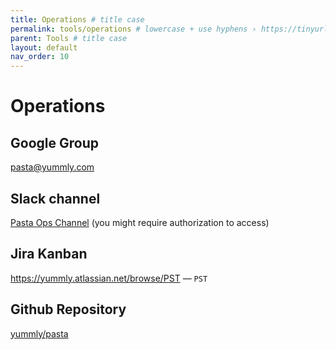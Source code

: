 ```yaml
---
title: Operations # title case
permalink: tools/operations # lowercase + use hyphens › https://tinyurl.com/27kmc4rb
parent: Tools # title case
layout: default
nav_order: 10
---
```


# Operations

<section class="flex-1_1-cols">
  <div>
    <h2 id="google-group">Google Group</h2>
    <p><a href="mailto:pasta@yummly.com">pasta@yummly.com</a></p>
  </div>
  <div>
    <h2 id="slack-channel">Slack channel</h2>
    <p><a href="https://app.slack.com/client/T024V1JTN/C026U3USKDM/">Pasta Ops Channel</a> (you might require authorization to access)</p>
  </div>
</section>

<section class="flex-1_1-cols">
  <div>
    <h2 id="jira-kanban">Jira Kanban</h2>
    <p><a href="https://yummly.atlassian.net/browse/PST">https://yummly.atlassian.net/browse/PST</a> — <code>PST</code></p>
  </div>
  <div>
    <h2 id="github-repository">Github Repository</h2>
    <p><a href="https://github.com/yummly/pasta">yummly/pasta</a></p>
  </div>
</section>
